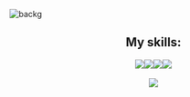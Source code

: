 ![backg](https://user-images.githubusercontent.com/110345375/211574318-265beb10-14ce-41ed-9817-ba04126f3d68.png)




<h2 align="center">My skills:</h2>

<div align="center"><img align="center" src="https://img.shields.io/badge/HTML-fa485a?style=for-the-badge&logo=html5&logoColor=white"/><img align="center" src="https://img.shields.io/badge/CSS-35b7fc?style=for-the-badge&logo=CSS3&logoColor=white"/><img align="center" src="https://img.shields.io/badge/Sass-ed74e1?style=for-the-badge&logo=Sass&logoColor=white"/><img align="center" src="https://img.shields.io/badge/JavaScript-f7f55c?style=for-the-badge&logo=JavaScript&logoColor=black"/></div>
<br>
<div align="center"><img src="https://github-readme-stats.vercel.app/api?username=gewious&show_icons=true&theme=dracula"/></div>
<br>



